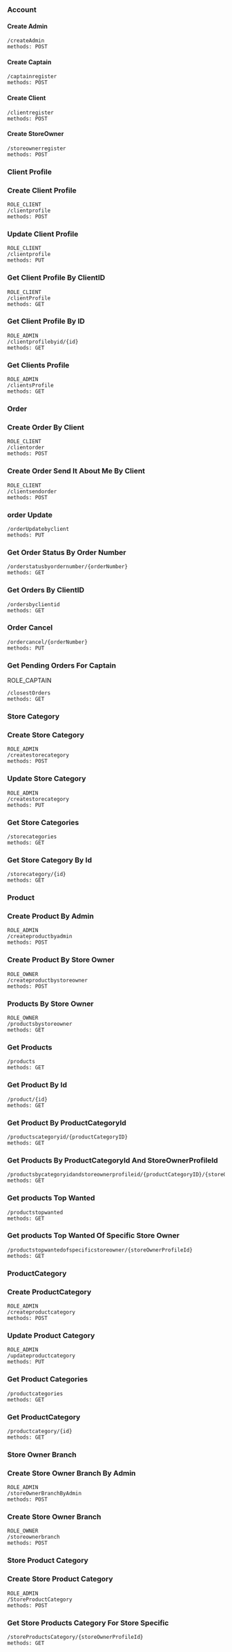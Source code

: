 ### Account
#### Create Admin
```
/createAdmin
methods: POST
```
#### Create Captain
```
/captainregister
methods: POST
```
#### Create Client
```
/clientregister
methods: POST
```
#### Create StoreOwner
```
/storeownerregister
methods: POST
```
### Client Profile
### Create Client Profile
```
ROLE_CLIENT
/clientprofile
methods: POST
```
### Update Client Profile
```
ROLE_CLIENT
/clientprofile
methods: PUT
```
### Get Client Profile By ClientID
```
ROLE_CLIENT
/clientProfile
methods: GET
```
### Get Client Profile By ID
```
ROLE_ADMIN
/clientprofilebyid/{id}
methods: GET
```
### Get Clients Profile
```
ROLE_ADMIN
/clientsProfile
methods: GET
```
### Order
### Create Order By Client
```
ROLE_CLIENT
/clientorder
methods: POST
```
### Create Order Send It About Me By Client
```
ROLE_CLIENT
/clientsendorder
methods: POST
```
### order Update
```
/orderUpdatebyclient
methods: PUT
```
### Get Order Status By Order Number
```
/orderstatusbyordernumber/{orderNumber}
methods: GET
```
### Get Orders By ClientID
```
/ordersbyclientid
methods: GET
```
### Order Cancel
```
/ordercancel/{orderNumber}
methods: PUT
```
### Get Pending Orders For Captain
ROLE_CAPTAIN
```
/closestOrders
methods: GET
```


### Store Category
### Create Store Category
```
ROLE_ADMIN
/createstorecategory
methods: POST
```
### Update Store Category
```
ROLE_ADMIN
/createstorecategory
methods: PUT
```
### Get Store Categories
```
/storecategories
methods: GET
```
### Get Store Category By Id
```
/storecategory/{id}
methods: GET
```
### Product
### Create Product By Admin
```
ROLE_ADMIN
/createproductbyadmin
methods: POST
```
### Create Product By Store Owner
```
ROLE_OWNER
/createproductbystoreowner
methods: POST
```
### Products By Store Owner
```
ROLE_OWNER
/productsbystoreowner
methods: GET
```
### Get Products
```
/products
methods: GET
```
### Get Product By Id
```
/product/{id}
methods: GET
```
### Get Product By ProductCategoryId
```
/productscategoryid/{productCategoryID}
methods: GET
```
### Get Products By ProductCategoryId And StoreOwnerProfileId
```
/productsbycategoryidandstoreownerprofileid/{productCategoryID}/{storeOwnerProfileId}
methods: GET
```
### Get products Top Wanted
```
/productstopwanted
methods: GET
```
### Get products Top Wanted Of Specific Store Owner
```
/productstopwantedofspecificstoreowner/{storeOwnerProfileId}
methods: GET
```
### ProductCategory
### Create ProductCategory
```
ROLE_ADMIN
/createproductcategory
methods: POST
```
### Update Product Category
```
ROLE_ADMIN
/updateproductcategory
methods: PUT
```
### Get Product Categories
```
/productcategories
methods: GET
```
### Get ProductCategory
```
/productcategory/{id}
methods: GET
```
### Store Owner Branch
### Create Store Owner Branch By Admin
```
ROLE_ADMIN
/storeOwnerBranchByAdmin
methods: POST
```
### Create Store Owner Branch
```
ROLE_OWNER
/storeownerbranch
methods: POST
```

### Store Product Category
### Create Store Product Category
```
ROLE_ADMIN
/StoreProductCategory
methods: POST
```
### Get Store Products Category For Store Specific
```
/storeProductsCategory/{storeOwnerProfileId}
methods: GET
```